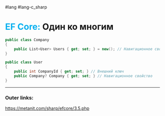 #lang #lang-c_sharp 
# <font color="#00b0f0">EF Core:</font> Один ко многим

```csharp
public class Company
{
    public List<User> Users { get; set; } = new(); // Навигационное свойство
}

public class User
{
    public int CompanyId { get; set; } // Внешний ключ
    public Company? Company { get; set; } // Навигационное свойство
}
```
---
### Outer links:
https://metanit.com/sharp/efcore/3.5.php